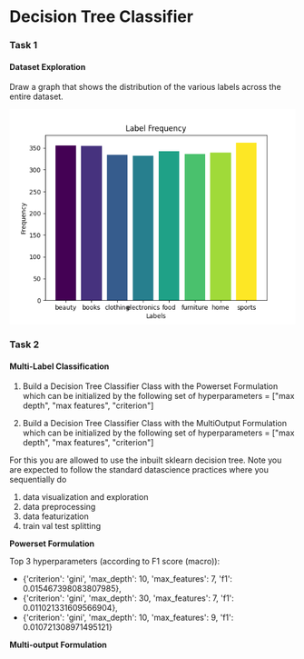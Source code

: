 # Decision Tree Classifier

### Task 1

#### Dataset Exploration

Draw a graph that shows the distribution of the various labels across the entire dataset.

![graph obtained](label_freq_graph.png)

### Task 2

#### Multi-Label Classification

1. Build a Decision Tree Classifier Class with the Powerset Formulation which can be initialized by the following set of hyperparameters = ["max depth", "max features", "criterion"]

2. Build a Decision Tree Classifier Class with the MultiOutput Formulation which can be initialized by the following set of hyperparameters = ["max depth", "max features", "criterion"]

For this you are allowed to use the inbuilt sklearn decision tree. Note you are expected to follow the standard datascience practices where you sequentially do

1. data visualization and exploration
2. data preprocessing
3. data featurization
4. train val test splitting

**Powerset Formulation**

Top 3 hyperparameters (according to F1 score (macro)):

- {'criterion': 'gini',
  'max_depth': 10,
  'max_features': 7,
  'f1': 0.015467398083807985},
- {'criterion': 'gini',
  'max_depth': 30,
  'max_features': 7,
  'f1': 0.011021331609566904},
- {'criterion': 'gini',
  'max_depth': 10,
  'max_features': 9,
  'f1': 0.010721308971495121}

**Multi-output Formulation**
